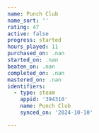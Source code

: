 ```yaml
---
name: Punch Club
name_sort: ''
rating: 47
active: false
progress: started
hours_played: 11
purchased_on: .nan
started_on: .nan
beaten_on: .nan
completed_on: .nan
mastered_on: .nan
identifiers:
  - type: steam
    appid: '394310'
    name: Punch Club
    synced_on: '2024-10-10'

---
```

